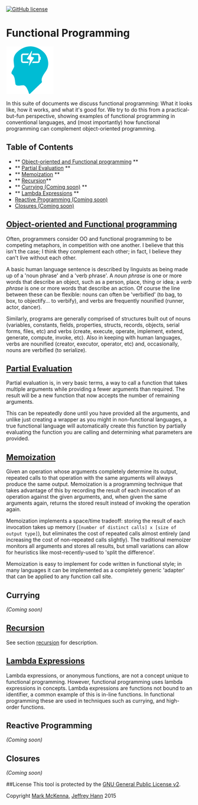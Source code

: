 [![GitHub license](https://img.shields.io/github/license/obihann-learning/functional-programming.svg)](https://github.com/obihann-learning/functional-programming/blob/master/LICENSE)

# Functional Programming

[![logo](https://raw.githubusercontent.com/learn-something-new/learn-something-new.github.io/master/logo.png?v=2)](#)

In this suite of documents we discuss functional programming: What it looks like, how it works, and what it's good for.  We try to do this from a practical-but-fun perspective, showing examples of functional programming in conventional languages, and (most importantly) how functional programming can complement object-oriented programming.

## Table of Contents

+ ** [Object-oriented and Functional programming](/object-oriented) **
+ ** [Partial Evaluation](/partial-eval) **
+ ** [Memoization](/memoization) **
+ ** [Recursion](/recursion )**
+ ** [Currying (Coming soon)](#) **
+ ** [Lambda Expressions](/lambda) **
+ [Reactive Programming (Coming soon)](#)
+ [Closures (Coming soon)](#)

## [Object-oriented and Functional programming](/object-oriented)

Often, programmers consider OO and functional programming to be competing metaphors, in competition with one another. I believe that this isn't the case; I think they complement each other; in fact, I believe they can't live without each other.

A basic human language sentence is described by linguists as being made up of a 'noun phrase' and a 'verb phrase'.  A *noun phrase* is one or more words that describe an object, such as a person, place, thing or idea; a *verb phrase* is one or more words that describe an action.  Of course the line between these can be flexible: nouns can often be 'verbified' (to bag, to box, to objectify... to verbify), and verbs are frequently nounified (runner, actor, dancer).

Similarly, programs are generally comprised of structures built out of nouns (variables, constants, fields, properties, structs, records, objects, serial forms, files, etc) and verbs (create, execute, operate, implement, extend, generate, compute, invoke, etc).  Also in keeping with human languages, verbs are nounified (creator, executor, operator, etc) and, occasionally, nouns are verbified (to serialize).

## [Partial Evaluation](/partial-eval)

Partial evaluation is, in very basic terms, a way to call a function that takes multiple arguments while 
providing a fewer arguments than required. The result will be a new function that now accepts the number of remaining arguments. 

This can be repeatedly done until you have provided all the arguments, and unlike just creating a wrapper as you might in 
non-functional languages, a true functional language will automatically create this function by partially evaluating the function you 
are calling and determining what parameters are provided.

## [Memoization](/memoization)

Given an operation whose arguments completely determine its output, repeated calls to that operation with the same arguments will always produce the same output.  Memoization is a programming technique that takes advantage of this by recording the result of each invocation of an operation against the given arguments, and, when given the same arguments again, returns the stored result instead of invoking the operation again.

Memoization implements a space/time tradeoff: storing the result of each invocation takes up memory (`[number of distinct calls] x [size of output type]`), but eliminates the cost of repeated calls almost entirely (and increasing the cost of non-repeated calls slightly).  The traditional memoizer monitors all arguments and stores all results, but small variations can allow for heuristics like most-recently-used to 'split the difference'.

Memoization is easy to implement for code written in functional style; in many languages it can be implemented as a completely generic 'adapter' that can be applied to any function call site.

## Currying

*(Coming soon)*

## [Recursion](/recursion)

See section [recursion](/recursion) for description.

## [Lambda Expressions](/lambda)

Lambda expressions, or anonymous functions, are not a concept unique to functional programming. However, functional programming uses lambda expressions in concepts.
Lambda expressions are functions not bound to an identifier, a common example of this is in-line functions. In functional programming these are used
in techniques such as currying, and high-order functions.

## Reactive Programming

*(Coming soon)*

## Closures

*(Coming soon)*

##License
This tool is protected by the [GNU General Public License v2](http://www.gnu.org/licenses/gpl-2.0.html).

Copyright [Mark McKenna](https://github.com/markmckenna), [Jeffrey Hann](http://jeffreyhann.ca/) 2015
